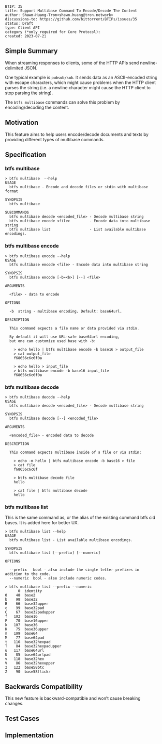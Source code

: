
```
BTIP: 35
title: Support Multibase Command To Encode/Decode The Content
author: Shawn-Huang-Tron<shawn.huang@tron.network>
discussions-to: https://github.com/bittorrent/BTIPs/issues/35
status: Draft
type: Client API
category (*only required for Core Protocol):
created: 2023-07-21
```

## Simple Summary

When streaming responses to clients, some of the HTTP APIs send newline-delimited JSON.

One typical example is `pubsub/sub`. It sends data as an ASCII-encoded string with escape characters, which might cause problems when the HTTP client parses the string (i.e. a newline character might cause the HTTP client to stop parsing the string).

The `btfs multibase` commands can solve this problem by encoding/decoding the content.

## Motivation

This feature aims to help users encode/decode documents and texts by providing different types of multibase commands.

## Specification

### btfs multibase

```shell
> btfs multibase  --help
USAGE
  btfs multibase - Encode and decode files or stdin with multibase format

SYNOPSIS
  btfs multibase

SUBCOMMANDS
  btfs multibase decode <encoded_file> - Decode multibase string
  btfs multibase encode <file>         - Encode data into multibase string
  btfs multibase list                  - List available multibase encodings.
```

### btfs multibase encode

```shell
> btfs multibase encode --help
USAGE
  btfs multibase encode <file> - Encode data into multibase string

SYNOPSIS
  btfs multibase encode [-b=<b>] [--] <file>

ARGUMENTS

  <file> - data to encode

OPTIONS

  -b  string - multibase encoding. Default: base64url.

DESCRIPTION

  This command expects a file name or data provided via stdin.

  By default it will use URL-safe base64url encoding,
  but one can customize used base with -b:

    > echo hello | btfs multibase encode -b base16 > output_file
    > cat output_file
    f68656c6c6f0a

    > echo hello > input_file
    > btfs multibase encode -b base16 input_file
    f68656c6c6f0a
```

### btfs multibase decode

```shell
> btfs multibase decode --help
USAGE
  btfs multibase decode <encoded_file> - Decode multibase string

SYNOPSIS
  btfs multibase decode [--] <encoded_file>

ARGUMENTS

  <encoded_file> - encoded data to decode

DESCRIPTION

  This command expects multibase inside of a file or via stdin:

    > echo -n hello | btfs multibase encode -b base16 > file
    > cat file
    f68656c6c6f

    > btfs multibase decode file
    hello

    > cat file | btfs multibase decode
    hello
```

### btfs multibase list

This is the same command as, or the alias of the existing command btfs cid bases. It is added here for better UX.

```shell
> btfs multibase list --help
USAGE
  btfs multibase list - List available multibase encodings.

SYNOPSIS
  btfs multibase list [--prefix] [--numeric]

OPTIONS

  --prefix   bool - also include the single letter prefixes in addition to the code.
  --numeric  bool - also include numeric codes.
```

```shell
> btfs multibase list --prefix --numeric
      0  identity
0    48  base2
b    98  base32
B    66  base32upper
c    99  base32pad
C    67  base32padupper
f   102  base16
F    70  base16upper
k   107  base36
K    75  base36upper
m   109  base64
M    77  base64pad
t   116  base32hexpad
T    84  base32hexpadupper
u   117  base64url
U    85  base64urlpad
v   118  base32hex
V    86  base32hexupper
z   122  base58btc
Z    90  base58flickr
```

## Backwards Compatibility

This new feature is backward-compatible and won’t cause breaking changes.

## Test Cases

## Implementation
